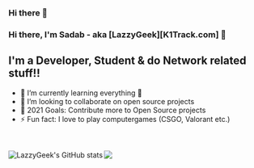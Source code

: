 ### Hi there 👋

### Hi there, I'm Sadab - aka [LazzyGeek][K1Track.com] 👋

## I'm a Developer, Student & do Network related stuff!!

- 🌱 I’m currently learning everything 🤣
- 👯 I’m looking to collaborate on open source projects
- 🥅 2021 Goals: Contribute more to Open Source projects
- ⚡ Fun fact: I love to play computergames (CSGO, Valorant etc.)

<br />
<br />
<img align="left" alt="LazzyGeek's GitHub stats" src="https://github-readme-stats.vercel.app/api?username=LazzyGeek"&show_icons=true&title_color=#49b5eb&icon_color=#5949eb&bg_color=#ffba2c">


<a href="https://github.com/LazzyGeek">
  <img align="center" src="https://github-readme-stats.vercel.app/api/top-langs/?username=LazzyGeek&theme=light&hide_langs_below=1" />
</a>
